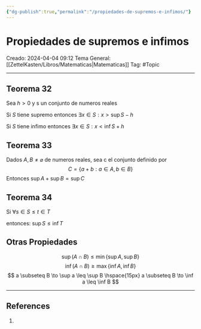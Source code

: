 ```yaml
---
{"dg-publish":true,"permalink":"/propiedades-de-supremos-e-infimos/"}
---
```



# Propiedades de supremos e infimos
Creado: 2024-04-04 09:12
Tema General: [[ZettelKasten/Libros/Matematicas\|Matematicas]]
Tag: #Topic


___
## Teorema 32

Sea $h > 0$ y s un conjunto de numeros reales

Si $S$ tiene supremo entonces $\exists x \in S : x > \sup S - h$

Si $S$ tiene infimo entonces $\exists x \in S: x < \inf S + h$

## Teorema 33

Dados $A , B \neq \varnothing$ de numeros reales, sea c el conjunto definido por
$$
C = \{ a+ b: a\in A , b \in B \}
$$
Entonces $\sup A + \sup B = \sup C$

## Teorema 34

Si $\forall s \in S \leq t \in T$

entonces: $\sup S \leq \inf T$

## Otras Propiedades

$$
\sup ( A \cap B) \leq \min\{\sup A , \sup B\}
$$
$$
\inf (A \cap B) \geq \max\{ \inf A , \inf B \}
$$
$$
a \subseteq B \to \sup a \leq \sup B \hspace{15px}
a \subseteq B \to \inf a \leq \inf B
$$
___
## References
1.